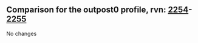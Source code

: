 ## Comparison for the outpost0 profile, rvn: [2254](https://github.com/PRO100KatYT/FortniteProfileRevisions/tree/main/profiles/outpost0/2254%20outpost0.json)-[2255](https://github.com/PRO100KatYT/FortniteProfileRevisions/tree/main/profiles/outpost0/2255%20outpost0.json)

No changes
